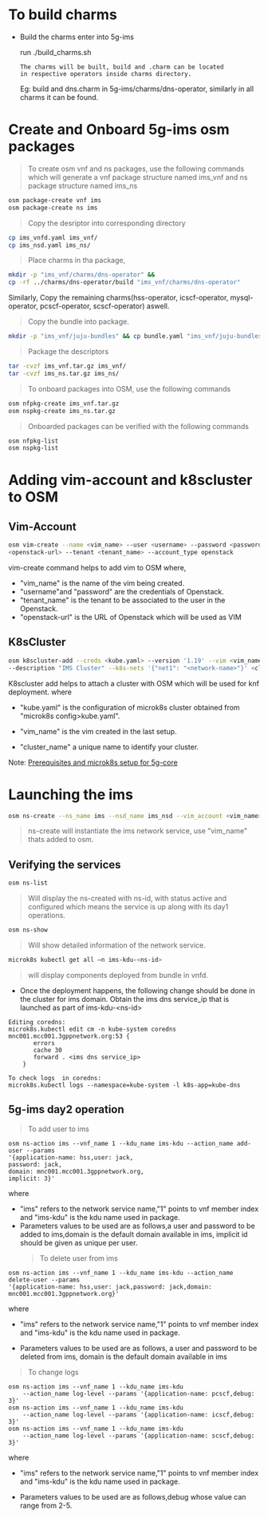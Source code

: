 <!--
Copyright 2020 Tata Elxsi

 Licensed under the Apache License, Version 2.0 (the "License"); you may
 not use this file except in compliance with the License. You may obtain
 a copy of the License at

         http://www.apache.org/licenses/LICENSE-2.0

 Unless required by applicable law or agreed to in writing, software
 distributed under the License is distributed on an "AS IS" BASIS, WITHOUT
 WARRANTIES OR CONDITIONS OF ANY KIND, either express or implied. See the
 License for the specific language governing permissions and limitations
 under the License.

 For those usages not covered by the Apache License, Version 2.0 please
 contact: canonical@tataelxsi.onmicrosoft.com

 To get in touch with the maintainers, please contact:
 canonical@tataelxsi.onmicrosoft.com
-->

# To build charms

* Build the charms enter into 5g-ims

  run ./build_charms.sh

      The charms will be built, build and .charm can be located
      in respective operators inside charms directory.

  Eg: build and dns.charm in 5g-ims/charms/dns-operator,
  similarly in all charms it can be found.

# Create and Onboard 5g-ims osm packages

> To create osm vnf and ns packages, use the following commands which will
> generate a vnf package structure named ims_vnf and ns package structure named ims_ns

```bash
osm package-create vnf ims
osm package-create ns ims
```

> Copy the desriptor into corresponding directory

```bash
cp ims_vnfd.yaml ims_vnf/
cp ims_nsd.yaml ims_ns/
```

> Place charms in tha package,

```bash
mkdir -p "ims_vnf/charms/dns-operator" &&
cp -rf ../charms/dns-operator/build "ims_vnf/charms/dns-operator"
```

Similarly, Copy the remaining charms(hss-operator, icscf-operator,
mysql-operator, pcscf-operator, scscf-operator) aswell.

> Copy the bundle into package.

```bash
mkdir -p "ims_vnf/juju-bundles" && cp bundle.yaml "ims_vnf/juju-bundles"
```

> Package the descriptors

```bash
tar -cvzf ims_vnf.tar.gz ims_vnf/
tar -cvzf ims_ns.tar.gz ims_ns/
```

> To onboard packages into OSM, use the following commands

```bash
osm nfpkg-create ims_vnf.tar.gz
osm nspkg-create ims_ns.tar.gz
```

> Onboarded packages can be verified with the following commands

```bash
osm nfpkg-list
osm nspkg-list
```

# Adding vim-account and k8scluster to OSM

## Vim-Account

```bash
osm vim-create --name <vim_name> --user <username> --password <password> --auth_url
<openstack-url> --tenant <tenant_name> --account_type openstack
```

vim-create command helps to add vim to OSM where,

* "vim_name" is the name of the vim being created.
* "username"and "password" are the credentials of Openstack.
* "tenant_name" is the tenant to be associated to the user in the Openstack.
* "openstack-url" is the URL of Openstack which will be used as VIM

## K8sCluster

```bash
osm k8scluster-add --creds <kube.yaml> --version '1.19' --vim <vim_name>
--description "IMS Cluster" --k8s-nets '{"net1": "<network-name>"}' <cluster_name>
```

K8scluster add helps to attach a cluster with OSM which will be used for knf deployment.
where

* "kube.yaml" is the configuration of microk8s cluster obtained from "microk8s config>kube.yaml".

* "vim_name" is the vim created in the last setup.

* "cluster_name" a unique name to identify your cluster.

Note: [Prerequisites and microk8s setup for 5g-core](../README.md)

# Launching the ims

```bash
osm ns-create --ns_name ims --nsd_name ims_nsd --vim_account <vim_name>
```

> ns-create will instantiate the ims network service,
> use "vim_name" thats added to osm.

## Verifying the services

```bash
osm ns-list
```

> Will display the ns-created with ns-id, with status active and configured
> which means the service is up along with its day1 operations.

```bash
osm ns-show
```

> Will show detailed information of the network service.

```bash
microk8s kubectl get all –n ims-kdu-<ns-id>
```

> will display components deployed from bundle in vnfd.

* Once the deployment happens, the following change should be done in the
  cluster for ims domain.
  Obtain the ims dns service_ip that is launched as part of ims-kdu-<ns-id\>

```
Editing coredns:
microk8s.kubectl edit cm -n kube-system coredns
mnc001.mcc001.3gppnetwork.org:53 {
       errors
       cache 30
       forward . <ims dns service_ip>
    }

To check logs  in coredns:
microk8s.kubectl logs --namespace=kube-system -l k8s-app=kube-dns
```

## 5g-ims day2 operation

> To add user to ims

```
osm ns-action ims --vnf_name 1 --kdu_name ims-kdu --action_name add-user --params
'{application-name: hss,user: jack,
password: jack,
domain: mnc001.mcc001.3gppnetwork.org,
implicit: 3}'
```

where

* "ims" refers to the network service name,"1" points to vnf member index and
  "ims-kdu" is the kdu name used in package.
* Parameters values to be used are as follows,a user and
  password to be added to ims,domain is the default domain available in ims,
  implicit id should be given as unique per user.
  > To delete user from ims

```
osm ns-action ims --vnf_name 1 --kdu_name ims-kdu --action_name delete-user --params
'{application-name: hss,user: jack,password: jack,domain: mnc001.mcc001.3gppnetwork.org}'
```

where

* "ims" refers to the network service name,"1" points to vnf member index
  and "ims-kdu" is the kdu name used in package.

* Parameters values to be used are as follows,
  a user and password to be deleted from ims,
  domain is the default domain available in ims

> To change logs

```
osm ns-action ims --vnf_name 1 --kdu_name ims-kdu
    --action_name log-level --params '{application-name: pcscf,debug: 3}'
osm ns-action ims --vnf_name 1 --kdu_name ims-kdu
    --action_name log-level --params '{application-name: icscf,debug: 3}'
osm ns-action ims --vnf_name 1 --kdu_name ims-kdu
    --action_name log-level --params '{application-name: scscf,debug: 3}'
```

where

* "ims" refers to the network service name,"1" points to vnf member index
  and "ims-kdu" is the kdu name used in package.

* Parameters values to be used are as follows,debug whose value can range from 2-5.
